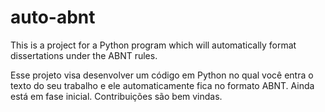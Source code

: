 # auto-abnt

This is a project for a Python program which will automatically format dissertations under the ABNT rules.

Esse projeto visa desenvolver um código em Python no qual você entra o texto do seu trabalho e ele automaticamente fica no formato ABNT. Ainda está em fase inicial. Contribuições são bem vindas.
